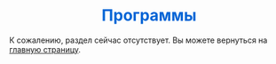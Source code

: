 <h1 align="center" style="color: #0366d6;">Программы</h1>

К сожалению, раздел сейчас отсутствует. Вы можете вернуться на [главную страницу](/homework/computer).
